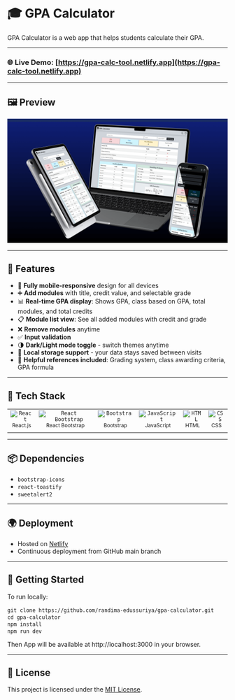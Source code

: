 # 🎓 GPA Calculator

GPA Calculator is a web app that helps students calculate their GPA.

---

### 🌐 **Live Demo**: [https://gpa-calc-tool.netlify.app](https://gpa-calc-tool.netlify.app)

---

## 🖼️ Preview
![GPA Calculator Preview](./src/assets/mockup-4.png)

---

## 🚀 Features
- 📱 **Fully mobile-responsive** design for all devices
- ➕ **Add modules** with title, credit value, and selectable grade
- 📊 **Real-time GPA display**: Shows GPA, class based on GPA, total modules, and total credits
- 📋 **Module list view**: See all added modules with credit and grade
- ❌ **Remove modules** anytime
- ✅ **Input validation**
- 🌗 **Dark/Light mode toggle** - switch themes anytime
- 📂 **Local storage support** - your data stays saved between visits
- 🧾 **Helpful references included**: Grading system, class awarding criteria, GPA formula

---

## 🧪 Tech Stack
<table>
  <tr>
    <td align="center">
        <code><img width="35" src="https://cdn.jsdelivr.net/gh/devicons/devicon@latest/icons/react/react-original.svg" alt="React" title="React"/></code><br/>
        <sup>React.js</sup>
    </td>
    <td align="center">
        <code><img width="35" src="https://cdn.jsdelivr.net/gh/devicons/devicon@latest/icons/reactbootstrap/reactbootstrap-original.svg" alt="React Bootstrap" title="React Bootstrap"/></code><br/>
        <sup>React Bootstrap</sup>
    </td>
    <td align="center">
        <code><img width="35" src="https://cdn.jsdelivr.net/gh/devicons/devicon@latest/icons/bootstrap/bootstrap-original.svg" alt="Bootstrap" title="Bootstrap"/></code><br/>
        <sup>Bootstrap</sup>
    </td>
    <td align="center">
        <code><img width="35" src="https://cdn.jsdelivr.net/gh/devicons/devicon@latest/icons/javascript/javascript-original.svg" alt="JavaScript" title="JavaScript"/></code><br/>
        <sup>JavaScript</sup>
    </td>
    <td align="center">
        <code><img width="35" src="https://cdn.jsdelivr.net/gh/devicons/devicon@latest/icons/html5/html5-original.svg" alt="HTML" title="HTML"/></code><br/>
        <sup>HTML</sup>
    </td>
    <td align="center">
        <code><img width="35" src="https://cdn.jsdelivr.net/gh/devicons/devicon@latest/icons/css3/css3-original.svg" alt="CSS" title="CSS"/></code><br/>
        <sup>CSS</sup>
    </td>
  </tr>
</table>

---

## 📦 Dependencies
- `bootstrap-icons`
- `react-toastify`
- `sweetalert2`

---

## 🌍 Deployment
- Hosted on [Netlify](https://www.netlify.com/)
- Continuous deployment from GitHub main branch

---

## 🚀 Getting Started
To run locally:
```
git clone https://github.com/randima-edussuriya/gpa-calculator.git
cd gpa-calculator
npm install
npm run dev
```
Then App will be available at http://localhost:3000 in your browser.

---

## 📜 License
This project is licensed under the [MIT License](./LICENSE).